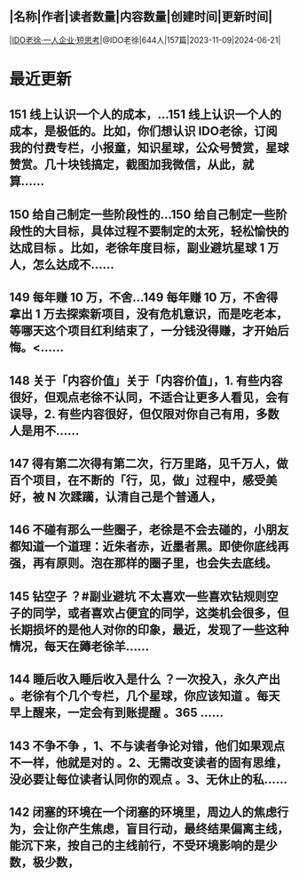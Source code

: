 |名称|作者|读者数量|内容数量|创建时间|更新时间|
---
|[IDO老徐·一人企业·短思考](https://xiaobot.net/p/yiren?refer=0b133df9-27dc-423b-8101-639049001c13)|@IDO老徐|644人|157篇|2023-11-09|2024-06-21|

# 最近更新
## 151 线上认识一个人的成本，...151 线上认识一个人的成本，是极低的。比如，你们想认识 IDO老徐，订阅我的付费专栏，小报童，知识星球，公众号赞赏，星球赞赏。几十块钱搞定，截图加我微信，从此，就算......
## 150 给自己制定一些阶段性的...150 给自己制定一些阶段性的大目标，具体过程不要制定的太死，轻松愉快的达成目标 。比如，老徐年度目标，副业避坑星球 1 万人，怎么达成不......
## 149 每年赚 10 万，不舍...149 每年赚 10 万，不舍得拿出 1 万去探索新项目，没有危机意识，而是吃老本，等哪天这个项目红利结束了，一分钱没得赚，才开始后悔。<......
## 148 关于「内容价值」关于「内容价值」，1. 有些内容很好，但观点老徐不认同，不适合让更多人看见，会有误导，2. 有些内容很好，但仅限对你自己有用，多数人是用不......
## 147 得有第二次得有第二次，行万里路，见千万人，做百个项目，在不断的「行，见，做」过程中，感受美好，被 N 次蹂躏，认清自己是个普通人，
## 146 不碰有那么一些圈子，老徐是不会去碰的，小朋友都知道一个道理：近朱者赤，近墨者黑。即使你底线再强，再有原则。泡在那样的圈子里，也会失去底线。
## 145 钻空子 ？#副业避坑 不太喜欢一些喜欢钻规则空子的同学，或者喜欢占便宜的同学，这类机会很多，但长期损坏的是他人对你的印象，最近，发现了一些这种情况，每天在薅老徐羊......
## 144 睡后收入睡后收入是什么 ？一次投入，永久产出 。老徐有个几个专栏，几个星球，你应该知道 。每天早上醒来，一定会有到账提醒 。365 ......
## 143 不争不争 ，1、不与读者争论对错，他们如果观点不一样，他就是对的 。2、无需改变读者的固有思维，没必要让每位读者认同你的观点 。3、无休止的私......
## 142 闭塞的环境在一个闭塞的环境里，周边人的焦虑行为，会让你产生焦虑，盲目行动，最终结果偏离主线，能沉下来，按自己的主线前行，不受环境影响的是少数，极少数，

